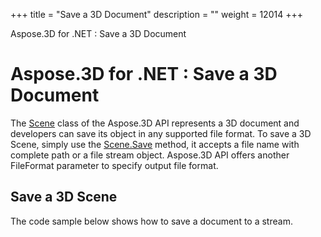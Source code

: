 +++
title = "Save a 3D Document" 
description = "" 
weight = 12014 
+++

Aspose.3D for .NET : Save a 3D Document  

# Aspose.3D for .NET : Save a 3D Document


The [Scene](http://www.aspose.com/api/net/3d/T_Aspose_ThreeD_Scene) class of the Aspose.3D API represents a 3D document and developers can save its object in any supported file format. To save a 3D Scene, simply use the [Scene.Save](http://www.aspose.com/api/net/3d/M_Aspose_ThreeD_Scene_Save) method, it accepts a file name with complete path or a file stream object. Aspose.3D API offers another FileFormat parameter to specify output file format.

## Save a 3D Scene

The code sample below shows how to save a document to a stream.

